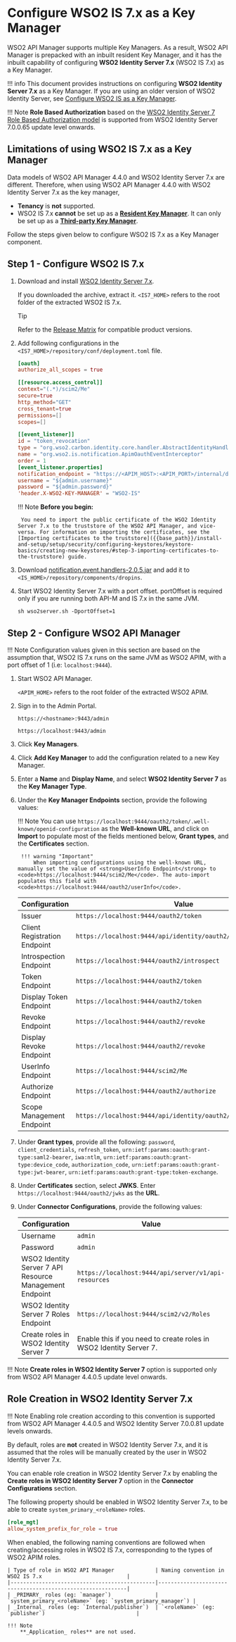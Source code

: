 # Configure WSO2 IS 7.x as a Key Manager

WSO2 API Manager supports multiple Key Managers. As a result, WSO2 API Manager is prepacked with an inbuilt resident Key Manager, and it has the inbuilt capability of configuring **WSO2 Identity Server 7.x** (WSO2 IS 7.x) as a Key Manager.

!!! info
    This document provides instructions on configuring **WSO2 Identity Server 7.x** as a Key Manager. If you are using an older version of WSO2 Identity Server, see [Configure WSO2 IS as a Key Manager]({{base_path}}/administer/key-managers/configure-wso2is-connector).

!!! Note
    **Role Based Authorization** based on the [WSO2 Identity Server 7 Role Based Authorization model](https://is.docs.wso2.com/en/7.0.0/guides/authorization/api-authorization/api-authorization/) is supported from WSO2 Identity Server 7.0.0.65 update level onwards.

## Limitations of using WSO2 IS 7.x as a Key Manager

Data models of WSO2 API Manager 4.4.0 and WSO2 Identity Server 7.x are different. Therefore, when using WSO2 API Manager 4.4.0 with WSO2 Identity Server 7.x as the key manager,

- **Tenancy** is **not** supported.
- WSO2 IS 7.x **cannot** be set up as a [**Resident Key Manager**]({{base_path}}/install-and-setup/setup/distributed-deployment/configuring-wso2-identity-server-as-a-key-manager). It can only be set up as a [**Third-party Key Manager**]({{base_path}}/install-and-setup/setup/distributed-deployment/configure-a-third-party-key-manager).


Follow the steps given below to configure WSO2 IS 7.x as a Key Manager component.

## Step 1 - Configure WSO2 IS 7.x

1. Download and install [WSO2 Identity Server 7.x](https://wso2.com/identity-server/).
     
      If you downloaded the archive, extract it.
     `<IS7_HOME>` refers to the root folder of the extracted WSO2 IS 7.x.
   
      <div class="admonition tip">
      <p class="admonition-title">Tip</p>
      <p>Refer to the <a href="https://wso2.com/products/carbon/release-matrix/">Release Matrix</a> for compatible product versions.</p>
      </div>

2. Add following configurations in the `<IS7_HOME>/repository/conf/deployment.toml` file.

    ```toml
    [oauth]
    authorize_all_scopes = true

    [[resource.access_control]]
    context="(.*)/scim2/Me"
    secure=true
    http_method="GET"
    cross_tenant=true
    permissions=[]
    scopes=[]

    [[event_listener]]
    id = "token_revocation"
    type = "org.wso2.carbon.identity.core.handler.AbstractIdentityHandler"
    name = "org.wso2.is.notification.ApimOauthEventInterceptor"
    order = 1
    [event_listener.properties]
    notification_endpoint = "https://<APIM_HOST>:<APIM_PORT>/internal/data/v1/notify"
    username = "${admin.username}"
    password = "${admin.password}"
    'header.X-WSO2-KEY-MANAGER' = "WSO2-IS"
    
    ```

    !!! Note
        **Before you begin:**

        You need to import the public certificate of the WSO2 Identity Server 7.x to the truststore of the WSO2 API Manager, and vice-versa. For information on importing the certificates, see the [Importing certificates to the truststore]({{base_path}}/install-and-setup/setup/security/configuring-keystores/keystore-basics/creating-new-keystores/#step-3-importing-certificates-to-the-truststore) guide.

3. Download [notification.event.handlers-2.0.5.jar](https://maven.wso2.org/nexus/content/repositories/releases/org/wso2/km/ext/wso2is/wso2is.notification.event.handlers/2.0.5/wso2is.notification.event.handlers-2.0.5.jar) and add it to `<IS_HOME>/repository/components/dropins`.

4. Start WSO2 Identity Server 7.x with a port offset.
   portOffset is required only if you are running both API-M and IS 7.x in the same JVM.

      `sh wso2server.sh -DportOffset=1`

## Step 2 - Configure WSO2 API Manager

!!! Note
    Configuration values given in this section are based on the assumption that, WSO2 IS 7.x runs on the same JVM as WSO2 APIM, with a port offset of 1 (i.e: `localhost:9444`).

1. Start WSO2 API Manager.

      `<APIM_HOME>` refers to the root folder of the extracted WSO2 APIM.

2. Sign in to the Admin Portal. 
 
      `https://<hostname>:9443/admin`

      `https://localhost:9443/admin`

3. Click **Key Managers**.

4. Click **Add Key Manager** to add the configuration related to a new Key Manager.

5. Enter a **Name** and **Display Name**, and select **WSO2 Identity Server 7** as the **Key Manager Type**.

6. Under the **Key Manager Endpoints** section, provide the following values:

    !!! Note
        You can use `https://localhost:9444/oauth2/token/.well-known/openid-configuration` as the **Well-known URL**, and click on **Import** to populate most of the fields mentioned below, **Grant types**, and the **Certificates** section.

        !!! warning "Important"
            When importing configurations using the well-known URL, manually set the value of <strong>UserInfo Endpoint</strong> to <code>https://localhost:9444/scim2/Me</code>. The auto-import populates this field with <code>https://localhost:9444/oauth2/userInfo</code>.

    | Configuration | Value |
    | --- | --- |
    | Issuer | `https://localhost:9444/oauth2/token` |
    | Client Registration Endpoint | `https://localhost:9444/api/identity/oauth2/dcr/v1.1/register` |
    | Introspection Endpoint | `https://localhost:9444/oauth2/introspect` |
    | Token Endpoint | `https://localhost:9444/oauth2/token` |
    | Display Token Endpoint | `https://localhost:9444/oauth2/token` |
    | Revoke Endpoint | `https://localhost:9444/oauth2/revoke` |
    | Display Revoke Endpoint | `https://localhost:9444/oauth2/revoke` |
    | UserInfo Endpoint | `https://localhost:9444/scim2/Me` |
    | Authorize Endpoint | `https://localhost:9444/oauth2/authorize` |
    | Scope Management Endpoint | `https://localhost:9444/api/identity/oauth2/v1.0/scopes` |

7. Under **Grant types**, provide all the following: `password`, `client_credentials`, `refresh_token`, `urn:ietf:params:oauth:grant-type:saml2-bearer`, `iwa:ntlm`, `urn:ietf:params:oauth:grant-type:device_code`, `authorization_code`, `urn:ietf:params:oauth:grant-type:jwt-bearer`, `urn:ietf:params:oauth:grant-type:token-exchange`.
8. Under **Certificates** section, select **JWKS**. Enter `https://localhost:9444/oauth2/jwks` as the **URL**. 
9. Under **Connector Configurations**, provide the following values:

    | Configuration                                           | Value                                                               |
    |---------------------------------------------------------|---------------------------------------------------------------------|
    | Username                                                | `admin`                                                             |
    | Password                                                | `admin`                                                             |
    | WSO2 Identity Server 7 API Resource Management Endpoint | `https://localhost:9444/api/server/v1/api-resources`                |
    | WSO2 Identity Server 7 Roles Endpoint                   | `https://localhost:9444/scim2/v2/Roles`                             |
    | Create roles in WSO2 Identity Server 7                  | Enable this if you need to create roles in WSO2 Identity Server 7.  |

!!! Note
    **Create roles in WSO2 Identity Server 7** option is supported only from WSO2 API Manager 4.4.0.5 update level onwards.

## Role Creation in WSO2 Identity Server 7.x

!!! Note
    Enabling role creation according to this convention is supported from WSO2 API Manager 4.4.0.5 and WSO2 Identity Server 7.0.0.81 update levels onwards.

By default, roles are **not** created in WSO2 Identity Server 7.x, and it is assumed that the roles will be manually created by the user in WSO2 Identity Server 7.x. 

You can enable role creation in WSO2 Identity Server 7.x by enabling the **Create roles in WSO2 Identity Server 7** option in the **Connector Configurations** section. 

The following property should be enabled in WSO2 Identity Server 7.x, to be able to create `system_primary_<roleName>` roles.

```toml
[role_mgt]
allow_system_prefix_for_role = true
```

When enabled, the following naming conventions are followed when creating/accessing roles in WSO2 IS 7.x, corresponding to the types of WSO2 APIM roles.

    | Type of role in WSO2 API Manager             | Naming convention in WSO2 IS 7.x                           |
    |----------------------------------------------|------------------------------------------------------------|
    | _PRIMARY_ roles (eg: `manager`)              | `system_primary_<roleName>` (eg: `system_primary_manager`) |
    | _Internal_ roles (eg: `Internal/publisher`)  | `<roleName>` (eg: `publisher`)                             |

    !!! Note
        **_Application_ roles** are not used.

